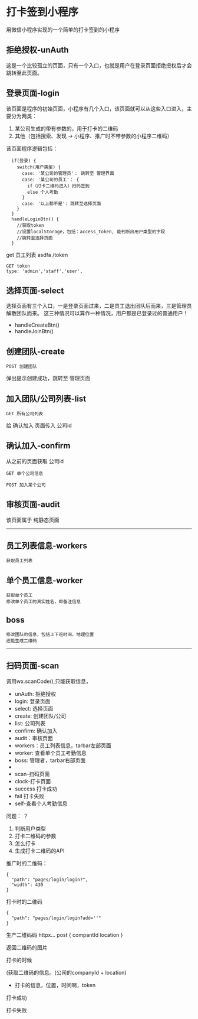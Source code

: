 
# 打卡签到小程序

用微信小程序实现的一个简单的打卡签到的小程序

## 拒绝授权-unAuth

这是一个比较孤立的页面，只有一个入口，也就是用户在登录页面拒绝授权后才会跳转至此页面。

## 登录页面-login

该页面是程序的初始页面，小程序有几个入口，该页面就可以从这些入口进入，主要分为两类：

1. 某公司生成的带有参数的，用于打卡的二维码
2. 其他（包括搜索、发现 -> 小程序、推广时不带参数的小程序二维码）

该页面程序逻辑包括：

```
  if(登录) {
    switch(用户类型) {
      case: '某公司的管理员'： 跳转至 管理界面
      case: '某公司的员工'： {
        if（打卡二维码进入）扫码签到
        else 个人考勤
      }
      case: '以上都不是': 跳转至选择页面
    }
  }
  handleLoginBtn() {
    //获取token
    //设置localStorage，包括：access_token, 能判断出用户类型的字段
    //跳转至选择页面
  }
```

get 员工列表  asdfa /token
```
GET token 
type: 'admin','staff','user',

```
## 选择页面-select

选择页面有三个入口，一是登录页面过来，二是员工退出团队后而来，三是管理员解散团队而来。
这三种情况可以算作一种情况，用户都是已登录过的普通用户！

- handleCreateBtn()
- handleJoinBtn()

## 创建团队-create

```
POST 创建团队
```

弹出提示创建成功，跳转至 管理页面


## 加入团队/公司列表-list

```
GET 所有公司列表
```
给 确认加入 页面传入 公司id

## 确认加入-confirm
从之前的页面获取 公司id
```
GET 单个公司信息
```

```
POST 加入某个公司
```

## 审核页面-audit

该页面属于 纯静态页面

-----------------

## 员工列表信息-workers
```
获取员工列表
```

## 单个员工信息-worker

```
获取单个员工
修改单个员工的真实姓名，即备注信息
```

## boss

```
修改团队的信息，包括上下班时间，地理位置
还能生成二维码
```

--------------------------
## 扫码页面-scan
调用wx.scanCode(),只能获取信息，





- unAuth: 拒绝授权
- login: 登录页面
- select: 选择页面
- create: 创建团队/公司
- list: 公司列表
- confirm: 确认加入
- audit：审核页面
- workers：员工列表信息，tarbar左部页面
- worker: 查看单个员工考勤信息
- boss: 管理者，tarbar右部页面
- 
- scan-扫码页面
- clock-打卡页面
- success 打卡成功
- fail 打卡失败
- self-查看个人考勤信息


问题： ？

1. 判断用户类型
2. 打卡二维码的参数
3. 怎么打卡
4. 生成打卡二维码的API

推广时的二维码：
```
{
  "path": "pages/login/login?",
  "width": 430
}
```

打卡时的二维码
```
{
  "path": "pages/login/login?add=''"
}
```

生产二维码码
httpx...
post
{
  compantId
  location
}

返回二维码的图片



打卡的时候

(获取二维码的信息。(公司的companyId + location)
+ 打卡的信息，位置，时间啊，token


打卡成功

打卡失败


















